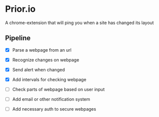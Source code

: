 # Prior.io

A chrome-extension that will ping you when a site has changed its layout

## Pipeline

- [x] Parse a webpage from an url
- [x] Recognize changes on webpage
- [x] Send alert when changed
- [x] Add intervals for checking webpage
- [ ] Check parts of webpage based on user input
- [ ] Add email or other notification system
- [ ] Add necessary auth to secure webpages

